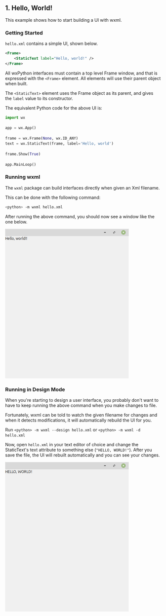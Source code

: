 ## 1. Hello, World!

This example shows how to start building a UI with wxml.

### Getting Started

`hello.xml` contains a simple UI, shown below.

```xml
<Frame>
    <StaticText label="Hello, world!" />
</Frame>
```

All wxPython interfaces must contain a top level Frame window, and that is expressed with the `<Frame>` element. 
All elements will use their parent object when built. 

The `<StaticText>` element uses the Frame object as its parent, and gives the `label` value to its constructor.

The equivalent Python code for the above UI is:

```python
import wx

app = wx.App()

frame = wx.Frame(None, wx.ID_ANY)
text = wx.StaticText(frame, label='Hello, world')

frame.Show(True)

app.MainLoop()
```

### Running wxml

The `wxml` package can build interfaces directly when given an Xml filename.

This can be done with the following command:
```bash 
<python> -m wxml hello.xml
```

After running the above command, you should now see a window like the one below.

![picture of hello.xml running](screenshots/01.png)

### Running in Design Mode

When you're starting to design a user interface, you probably don't want to
have to keep running the above command when you make changes to file. 

Fortunately, wxml can be told to watch the given filename for changes and
when it detects modifications, it will automatically rebuild the UI for you.

Run `<python> -m wxml --design hello.xml` or `<python> -m wxml -d hello.xml`

Now, open `hello.xml` in your text editor of choice and change the StaticText's text attribute
to something else (`"HELLO, WORLD!"`). After you save the file, the UI will rebuilt automatically and
you can see your changes.

![picture of hello.xml in design mode after xml file was changed](screenshots/02.png)
